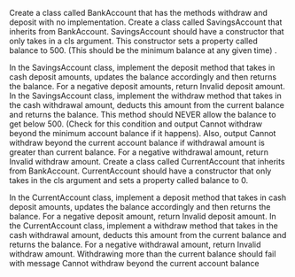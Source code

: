 Create a class called BankAccount that has the methods withdraw and deposit with no implementation. Create a class
called SavingsAccount that inherits from BankAccount. SavingsAccount should have a constructor that only takes in a cls
argument. This constructor sets a property called balance to 500. (This should be the minimum balance at any given time)
.

In the SavingsAccount class, implement the deposit method that takes in cash deposit amounts, updates the balance
accordingly and then returns the balance. For a negative deposit amounts, return Invalid deposit amount. In the
SavingsAccount class, implement the withdraw method that takes in the cash withdrawal amount, deducts this amount from
the current balance and returns the balance. This method should NEVER allow the balance to get below 500. (Check for
this condition and output Cannot withdraw beyond the minimum account balance if it happens). Also, output Cannot
withdraw beyond the current account balance if withdrawal amount is greater than current balance. For a negative
withdrawal amount, return Invalid withdraw amount. Create a class called CurrentAccount that inherits from BankAccount.
CurrentAccount should have a constructor that only takes in the cls argument and sets a property called balance to 0.

In the CurrentAccount class, implement a deposit method that takes in cash deposit amounts, updates the balance
accordingly and then returns the balance. For a negative deposit amount, return Invalid deposit amount. In the
CurrentAccount class, implement a withdraw method that takes in the cash withdrawal amount, deducts this amount from the
current balance and returns the balance. For a negative withdrawal amount, return Invalid withdraw amount. Withdrawing
more than the current balance should fail with message Cannot withdraw beyond the current account balance